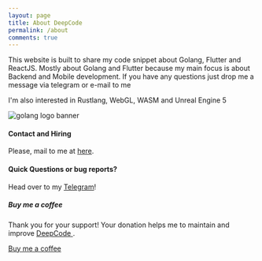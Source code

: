 ```yaml
---
layout: page
title: About DeepCode
permalink: /about
comments: true
---
```


<div class="row justify-content-between">
<div class="col-md-8 pr-5">

<p>This website is built to share my code snippet about Golang, Flutter and ReactJS. Mostly about Golang and Flutter because my main focus is about Backend and Mobile development. If you have any questions just drop me a message via telegram or e-mail to me</p>

<p>I'm also interested in Rustlang, WebGL, WASM and Unreal Engine 5</p>

<p class="mb-5"><img class="shadow-lg" src="{{site.baseurl}}/assets/images/golang-banner.png" alt="golang logo banner" /></p>
<h4>Contact and Hiring</h4>

<p>Please, mail to me at <a href="mailto:huuthuan.nguyen@hotmail.com">here</a>.</p>

<h4>Quick Questions or bug reports?</h4>

<p>Head over to my <a href="https://t.me/huuthuan_nguyen">Telegram</a>!</p>

</div>

<div class="col-md-4">

<div class="sticky-top sticky-top-80">
<h5>Buy me a coffee</h5>

<p>Thank you for your support! Your donation helps me to maintain and improve <a target="_blank" href="https://deepcode.work/">DeepCode <i class="fa-solid fa-book"></i></a>.</p>

<a target="_blank" href="https://www.buymeacoffee.com/thuannguyen" class="btn btn-danger">Buy me a coffee</a>
<!-- <a target="_blank" href="https://bootstrapstarter.com/bootstrap-templates/template-mediumish-bootstrap-jekyll/" class="btn btn-warning">Documentation</a> -->

</div>
</div>
</div>
